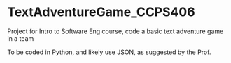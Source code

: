 # TextAdventureGame_CCPS406
Project for Intro to Software Eng course, code a basic text adventure game in a team

To be coded in Python, and likely use JSON, as suggested by the Prof.
